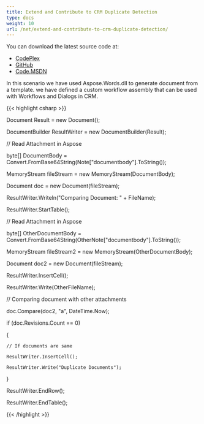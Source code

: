 ```yaml
---
title: Extend and Contribute to CRM Duplicate Detection
type: docs
weight: 10
url: /net/extend-and-contribute-to-crm-duplicate-detection/
---
```


You can download the latest source code at:

- [CodePlex](https://asposenetcrm.codeplex.com/SourceControl/latest#Aspose.DuplicateDocument/)
- [GitHub](https://github.com/aspose-words/Aspose.Words-for-.NET/tree/master/Plugins/Dynamics%20CRM/Aspose.DuplicateDocument)
- [Code.MSDN](https://code.msdn.microsoft.com/Aspose-NET-Duplicate-9e6aaba6/view/SourceCode)

In this scenario we have used Aspose.Words.dll to generate document from a template. we have defined a custom workflow assembly that can be used with Workflows and Dialogs in CRM.

{{< highlight csharp >}}

 Document Result = new Document();

DocumentBuilder ResultWriter = new DocumentBuilder(Result);

// Read Attachment in Aspose

byte[] DocumentBody = Convert.FromBase64String(Note["documentbody"].ToString());

MemoryStream fileStream = new MemoryStream(DocumentBody);

Document doc = new Document(fileStream);

ResultWriter.Writeln("Comparing Document: " + FileName);

ResultWriter.StartTable();

// Read Attachment in Aspose

byte[] OtherDocumentBody = Convert.FromBase64String(OtherNote["documentbody"].ToString());

MemoryStream fileStream2 = new MemoryStream(OtherDocumentBody);

Document doc2 = new Document(fileStream);

ResultWriter.InsertCell();

ResultWriter.Write(OtherFileName);

// Comparing document with other attachments

doc.Compare(doc2, "a", DateTime.Now);

if (doc.Revisions.Count == 0)

{

    // If documents are same

    ResultWriter.InsertCell();

    ResultWriter.Write("Duplicate Documents");

}

ResultWriter.EndRow();

ResultWriter.EndTable();


{{< /highlight >}}
